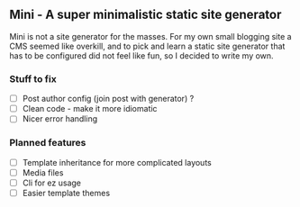 ## Mini - A super minimalistic static site generator

Mini is not a site generator for the masses. For my own small blogging site a CMS seemed like overkill, and to pick and 
learn a static site generator that has to be configured did not feel like fun, so I decided to write my own. 

### Stuff to fix

- [ ] Post author config (join post with generator) ?
- [ ] Clean code - make it more idiomatic
- [ ] Nicer error handling

### Planned features

- [ ] Template inheritance for more complicated layouts
- [ ] Media files 
- [ ] Cli for ez usage
- [ ] Easier template themes
